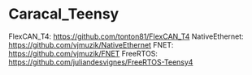 # Caracal_Teensy

FlexCAN_T4: https://github.com/tonton81/FlexCAN_T4
NativeEthernet: https://github.com/vjmuzik/NativeEthernet
FNET: https://github.com/vjmuzik/FNET
FreeRTOS: https://github.com/juliandesvignes/FreeRTOS-Teensy4
